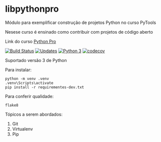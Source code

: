 # libpythonpro
Módulo para exemplificar construção de projetos Python no curso PyTools

Nesese curso é ensinado como contribuir com projetos de código aberto

Link do curso [Python Pro](https://python.pro.br/)

[![Build Status](https://www.travis-ci.com/tcarthur/libpythonpro.svg?branch=main)](https://www.travis-ci.com/tcarthur/libpythonpro)
[![Updates](https://pyup.io/repos/github/tcarthur/libpythonpro/shield.svg)](https://pyup.io/repos/github/tcarthur/libpythonpro/)
[![Python 3](https://pyup.io/repos/github/tcarthur/libpythonpro/python-3-shield.svg)](https://pyup.io/repos/github/tcarthur/libpythonpro/)
[![codecov](https://codecov.io/gh/tcarthur/libpythonpro/branch/main/graph/badge.svg?token=MBNBUA2YL5)](https://codecov.io/gh/tcarthur/libpythonpro)

Suportado versão 3 de Python

Para instalar:

```console
python -m venv .venv
.venv\Scripts\activate
pip install -r requirementes-dev.txt
```

Para conferir qualidade:
```console
flake8
```
Tópicos a serem abordados:
 1. Git
 2. Virtualenv
 3. Pip